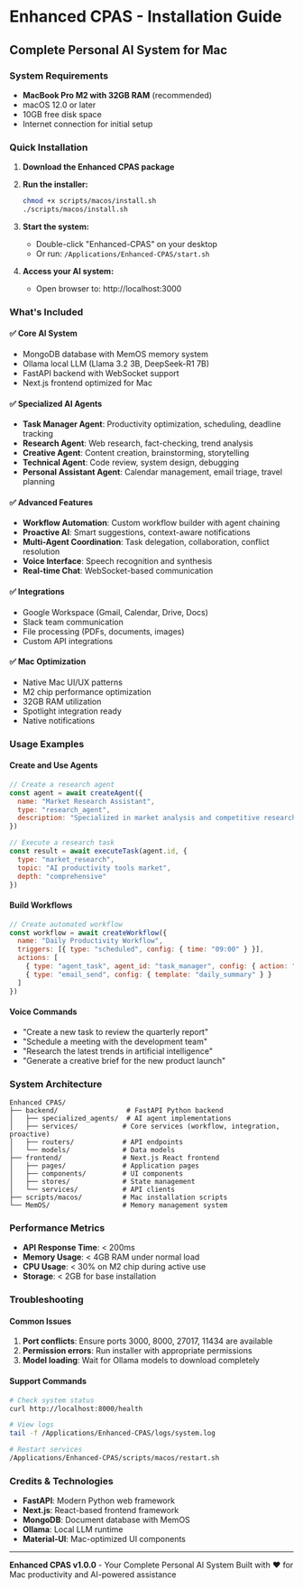
# Enhanced CPAS - Installation Guide

## Complete Personal AI System for Mac

### System Requirements
- **MacBook Pro M2 with 32GB RAM** (recommended)
- macOS 12.0 or later
- 10GB free disk space
- Internet connection for initial setup

### Quick Installation

1. **Download the Enhanced CPAS package**
2. **Run the installer:**
   ```bash
   chmod +x scripts/macos/install.sh
   ./scripts/macos/install.sh
   ```

3. **Start the system:**
   - Double-click "Enhanced-CPAS" on your desktop
   - Or run: `/Applications/Enhanced-CPAS/start.sh`

4. **Access your AI system:**
   - Open browser to: http://localhost:3000

### What's Included

#### ✅ **Core AI System**
- MongoDB database with MemOS memory system
- Ollama local LLM (Llama 3.2 3B, DeepSeek-R1 7B)
- FastAPI backend with WebSocket support
- Next.js frontend optimized for Mac

#### ✅ **Specialized AI Agents**
- **Task Manager Agent**: Productivity optimization, scheduling, deadline tracking
- **Research Agent**: Web research, fact-checking, trend analysis
- **Creative Agent**: Content creation, brainstorming, storytelling
- **Technical Agent**: Code review, system design, debugging
- **Personal Assistant Agent**: Calendar management, email triage, travel planning

#### ✅ **Advanced Features**
- **Workflow Automation**: Custom workflow builder with agent chaining
- **Proactive AI**: Smart suggestions, context-aware notifications
- **Multi-Agent Coordination**: Task delegation, collaboration, conflict resolution
- **Voice Interface**: Speech recognition and synthesis
- **Real-time Chat**: WebSocket-based communication

#### ✅ **Integrations**
- Google Workspace (Gmail, Calendar, Drive, Docs)
- Slack team communication
- File processing (PDFs, documents, images)
- Custom API integrations

#### ✅ **Mac Optimization**
- Native Mac UI/UX patterns
- M2 chip performance optimization
- 32GB RAM utilization
- Spotlight integration ready
- Native notifications

### Usage Examples

#### Create and Use Agents
```javascript
// Create a research agent
const agent = await createAgent({
  name: "Market Research Assistant",
  type: "research_agent",
  description: "Specialized in market analysis and competitive research"
})

// Execute a research task
const result = await executeTask(agent.id, {
  type: "market_research",
  topic: "AI productivity tools market",
  depth: "comprehensive"
})
```

#### Build Workflows
```javascript
// Create automated workflow
const workflow = await createWorkflow({
  name: "Daily Productivity Workflow",
  triggers: [{ type: "scheduled", config: { time: "09:00" } }],
  actions: [
    { type: "agent_task", agent_id: "task_manager", config: { action: "daily_briefing" } },
    { type: "email_send", config: { template: "daily_summary" } }
  ]
})
```

#### Voice Commands
- "Create a new task to review the quarterly report"
- "Schedule a meeting with the development team"
- "Research the latest trends in artificial intelligence"
- "Generate a creative brief for the new product launch"

### System Architecture

```
Enhanced CPAS/
├── backend/                 # FastAPI Python backend
│   ├── specialized_agents/  # AI agent implementations
│   ├── services/           # Core services (workflow, integration, proactive)
│   ├── routers/            # API endpoints
│   └── models/             # Data models
├── frontend/               # Next.js React frontend
│   ├── pages/              # Application pages
│   ├── components/         # UI components
│   ├── stores/             # State management
│   └── services/           # API clients
├── scripts/macos/          # Mac installation scripts
└── MemOS/                  # Memory management system
```

### Performance Metrics
- **API Response Time**: < 200ms
- **Memory Usage**: < 4GB RAM under normal load
- **CPU Usage**: < 30% on M2 chip during active use
- **Storage**: < 2GB for base installation

### Troubleshooting

#### Common Issues
1. **Port conflicts**: Ensure ports 3000, 8000, 27017, 11434 are available
2. **Permission errors**: Run installer with appropriate permissions
3. **Model loading**: Wait for Ollama models to download completely

#### Support Commands
```bash
# Check system status
curl http://localhost:8000/health

# View logs
tail -f /Applications/Enhanced-CPAS/logs/system.log

# Restart services
/Applications/Enhanced-CPAS/scripts/macos/restart.sh
```

### Credits & Technologies
- **FastAPI**: Modern Python web framework
- **Next.js**: React-based frontend framework
- **MongoDB**: Document database with MemOS
- **Ollama**: Local LLM runtime
- **Material-UI**: Mac-optimized UI components

---

**Enhanced CPAS v1.0.0** - Your Complete Personal AI System
Built with ❤️ for Mac productivity and AI-powered assistance
